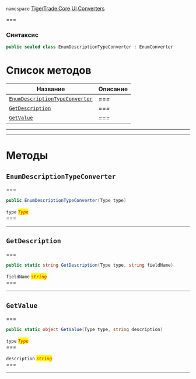 
`namespace` [TigerTrade.Core](../../../TigerTrade.Core.md).[UI](../../../TigerTrade.Core/UI.md).[Converters](../../../TigerTrade.Core/UI/Converters.md)


===

### Синтаксис
```csharp
public sealed class EnumDescriptionTypeConverter : EnumConverter
```


# Список методов
| Название | Описание |
| --- | --- |
| [`EnumDescriptionTypeConverter`](#method-enumdescriptiontypeconverter) | *===* |
| [`GetDescription`](#method-getdescription) | *===* |
| [`GetValue`](#method-getvalue) | *===* |





***  
***  
# Методы

## `EnumDescriptionTypeConverter`<a href="method-enumdescriptiontypeconverter" id="method-enumdescriptiontypeconverter"></a>
===
```csharp
public EnumDescriptionTypeConverter(Type type)
```

`type` <mark style="color:red;">*`Type`*</mark>  
 *===*  


***  

## `GetDescription`<a href="method-getdescription" id="method-getdescription"></a>
===
```csharp
public static string GetDescription(Type type, string fieldName)
```
`fieldName` <mark style="color:red;">*`string`*</mark>  
 *===*  


***  

## `GetValue`<a href="method-getvalue" id="method-getvalue"></a>
===
```csharp
public static object GetValue(Type type, string description)
```
`type` <mark style="color:red;">*`Type`*</mark>  
 *===*  

`description` <mark style="color:red;">*`string`*</mark>  
 *===*  


***  

